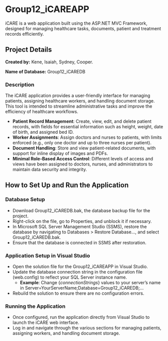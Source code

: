 # Group12_iCAREAPP
iCARE is a web application built using the ASP.NET MVC Framework, designed for managing healthcare tasks, documents, patient and treatment records efficiently.

## Project Details
**Created by:** Kene, Isaiah, Sydney, Cooper.

**Name of Database:** Group12_iCAREDB

### Description
The iCARE application provides a user-friendly interface for managing patients, assigning healthcare workers, and handling document storage. This tool is intended to streamline administrative tasks and improve the efficiency of healthcare workflows.

* **Patient Record Management**: Create, view, edit, and delete patient records, with fields for essential information such as height, weight, date of birth, and assigned bed ID.
* **Worker Assignments**: Assign doctors and nurses to patients, with limits enforced (e.g., only one doctor and up to three nurses per patient).
* **Document Handling**: Store and view patient-related documents, with support for inline display of images and PDFs.
* **Minimal Role-Based Access Control**: Different levels of access and views have been assigned to doctors, nurses, and administrators to maintain data security and integrity.

## How to Set Up and Run the Application
### Database Setup
* Download Group12_iCAREDB.bak, the database backup file for the project.
* Right-click on the file, go to Properties, and unblock it if necessary.
* In Microsoft SQL Server Management Studio (SSMS), restore the database by navigating to Databases > Restore Database..., and select Group12_iCAREDB.bak.
* Ensure that the database is connected in SSMS after restoration.

### Application Setup in Visual Studio
* Open the solution file for the Group12_iCAREAPP in Visual Studio.
* Update the database connection string in the configuration file (web.config) to reflect your SQL Server instance name.
  * **Example**: Change {*connectionStrings*} values to your server’s name in Server=YourServerName;Database=Group12_iCAREDB;...
* Rebuild the solution to ensure there are no configuration errors.

### Running the Application
* Once configured, run the application directly from Visual Studio to launch the iCARE web interface.
* Log in and navigate through the various sections for managing patients, assigning workers, and handling document storage.
